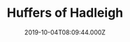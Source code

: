 ---
date: 2019-10-04T08:09:44.000Z
title: Huffers of Hadleigh
latitude: 52.044768970680046
longitude: 0.9528065517153052
category: checkin
---